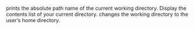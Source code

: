 prints the absolute path name of the current working directory.
Display the contents list of your current directory.
changes the working directory to the user’s home directory.
